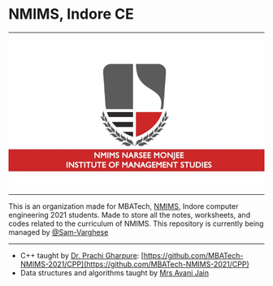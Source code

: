 # NMIMS, Indore CE

---

![NMIMS Logo](profile/images/nmimsLogo.webp)

---

This is an organization made for MBATech, [NMIMS](https://nmims.edu), Indore computer engineering 2021 students. Made to store all the notes, worksheets, and codes related to the curriculum of NMIMS. This repository is currently being managed by [@Sam-Varghese](https://github.com/Sam-Varghese)

---

- C++ taught by [Dr. Prachi Gharpure](https://www.linkedin.com/in/dr-prachi-gharpure-75a67a8/?originalSubdomain=in): [https://github.com/MBATech-NMIMS-2021/CPP](https://github.com/MBATech-NMIMS-2021/CPP)
- Data structures and algorithms taught by [Mrs Avani Jain](https://www.linkedin.com/in/avani-jain-52a190a8/)